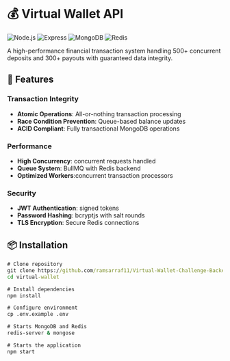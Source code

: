 # 💰 Virtual Wallet API

![Node.js](https://img.shields.io/badge/Node.js-18.x-green)
![Express](https://img.shields.io/badge/Express-4.x-lightgrey)
![MongoDB](https://img.shields.io/badge/MongoDB-7.x-green)
![Redis](https://img.shields.io/badge/Redis-7.x-red)

A high-performance financial transaction system handling 500+ concurrent deposits and 300+ payouts with guaranteed data integrity.

## 🚀 Features

### Transaction Integrity
- **Atomic Operations**: All-or-nothing transaction processing
- **Race Condition Prevention**: Queue-based balance updates
- **ACID Compliant**: Fully transactional MongoDB operations

### Performance
- **High Concurrency**: concurrent requests handled
- **Queue System**: BullMQ with Redis backend
- **Optimized Workers**:concurrent transaction processors

### Security
- **JWT Authentication**: signed tokens
- **Password Hashing**: bcryptjs with salt rounds
- **TLS Encryption**: Secure Redis connections

## 📦 Installation

```cmd
# Clone repository
git clone https://github.com/ramsarraf11/Virtual-Wallet-Challenge-Backend.git
cd virtual-wallet

# Install dependencies
npm install

# Configure environment
cp .env.example .env

# Starts MongoDB and Redis
redis-server & mongose

# Starts the application
npm start         